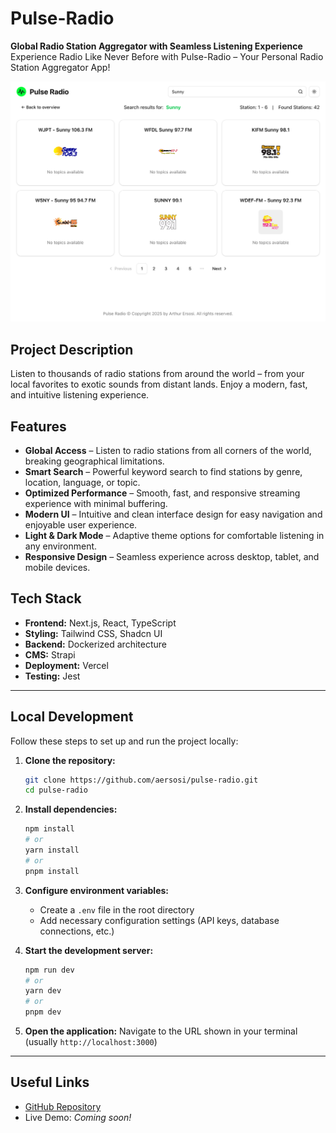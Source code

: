 # Pulse-Radio

**Global Radio Station Aggregator with Seamless Listening Experience**  
Experience Radio Like Never Before with Pulse-Radio – Your Personal Radio Station Aggregator App!

![Pulse-Radio Screenshot](https://github.com/aersosi/pulse-radio/blob/development/pulseRadio_120525.png?raw=true)

## Project Description

Listen to thousands of radio stations from around the world – from your local favorites to exotic sounds from distant lands. 
Enjoy a modern, fast, and intuitive listening experience.

## Features

- **Global Access** – Listen to radio stations from all corners of the world, breaking geographical limitations.
- **Smart Search** – Powerful keyword search to find stations by genre, location, language, or topic.
- **Optimized Performance** – Smooth, fast, and responsive streaming experience with minimal buffering.
- **Modern UI** – Intuitive and clean interface design for easy navigation and enjoyable user experience.
- **Light & Dark Mode** – Adaptive theme options for comfortable listening in any environment.
- **Responsive Design** – Seamless experience across desktop, tablet, and mobile devices.

## Tech Stack

- **Frontend:** Next.js, React, TypeScript
- **Styling:** Tailwind CSS, Shadcn UI
- **Backend:** Dockerized architecture
- **CMS:** Strapi
- **Deployment:** Vercel
- **Testing:** Jest

---

## Local Development

Follow these steps to set up and run the project locally:

1. **Clone the repository:**
    ```bash
    git clone https://github.com/aersosi/pulse-radio.git
    cd pulse-radio
    ```

2. **Install dependencies:**
    ```bash
    npm install
    # or
    yarn install
    # or
    pnpm install
    ```

3. **Configure environment variables:**
    * Create a `.env` file in the root directory
    * Add necessary configuration settings (API keys, database connections, etc.)

4. **Start the development server:**
    ```bash
    npm run dev
    # or
    yarn dev
    # or
    pnpm dev
    ```

5. **Open the application:**
   Navigate to the URL shown in your terminal (usually `http://localhost:3000`)

---

## Useful Links

- [GitHub Repository](https://github.com/aersosi/pulse-radio)
- Live Demo: *Coming soon!*